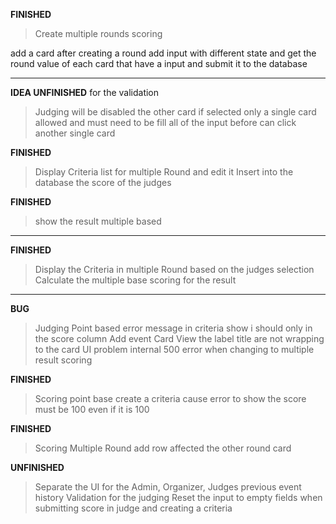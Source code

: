 **FINISHED**

> Create multiple rounds scoring

add a card after creating a round add input with different state and get the round value of each card that have a input and submit it to the database

---

**IDEA UNFINISHED**
for the validation
> Judging will be disabled the other card if selected only a single card allowed and must need to be fill all of the input before can click another single card

**FINISHED**

> Display Criteria list for multiple Round and edit it
> Insert into the database the score of the judges

**FINISHED**
> show the result multiple based

---

**FINISHED**
> Display the Criteria in multiple Round based on the judges selection
> Calculate the multiple base scoring for the result

---

**BUG**
> Judging Point based error message in criteria show i should only in the score column
> Add event Card View the label title are not wrapping to the card UI problem
> internal 500 error when changing to multiple result scoring

**FINISHED**

> Scoring point base create a criteria cause error to show the score must be 100 even if it is 100

**FINISHED**

> Scoring Multiple Round add row affected the other round card

**UNFINISHED**

> Separate the UI for the Admin, Organizer, Judges
> previous event history
> Validation for the judging
> Reset the input to empty fields when submitting score in judge and creating a criteria
